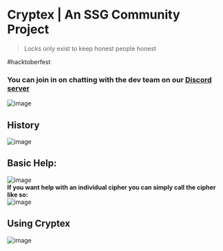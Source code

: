 # Cryptex | An SSG Community Project
> Locks only exist to keep honest people honest 

\#hacktoberfest

### You can join in on chatting with the dev team on our [Discord server](https://discord.gg/899KQFeAXr)

![image](https://user-images.githubusercontent.com/89718570/188364762-de6d7cfa-d5f6-4cc3-8d0d-e3a87bfe1c5f.png)
## History
![image](https://user-images.githubusercontent.com/89718570/188368595-d5ea0a5c-e740-41dd-94e1-b038fadb518e.png)
## Basic Help:  
![image](https://user-images.githubusercontent.com/89718570/188367708-146aa7cc-f2fb-406e-b0d1-5422e6ce5368.png)  
**If you want help with an individual cipher you can simply call the cipher like so:**  
![image](https://user-images.githubusercontent.com/89718570/188367859-6e581439-aa3b-4202-b1ba-e416b980b8c9.png)
## Using Cryptex 
![image](https://user-images.githubusercontent.com/89718570/188368175-25163cd7-d1ca-4358-a522-6088371e7fd2.png)
